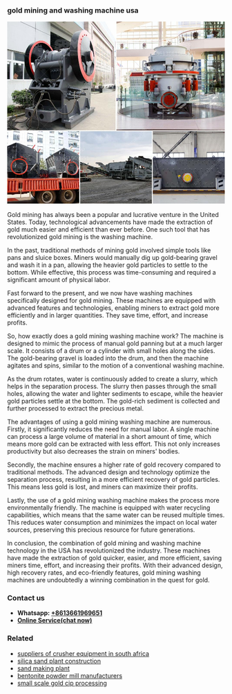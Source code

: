 <h3>gold mining and washing machine usa</h3><img src='1708332821.jpg' alt=''><p>Gold mining has always been a popular and lucrative venture in the United States. Today, technological advancements have made the extraction of gold much easier and efficient than ever before. One such tool that has revolutionized gold mining is the washing machine.</p><p>In the past, traditional methods of mining gold involved simple tools like pans and sluice boxes. Miners would manually dig up gold-bearing gravel and wash it in a pan, allowing the heavier gold particles to settle to the bottom. While effective, this process was time-consuming and required a significant amount of physical labor.</p><p>Fast forward to the present, and we now have washing machines specifically designed for gold mining. These machines are equipped with advanced features and technologies, enabling miners to extract gold more efficiently and in larger quantities. They save time, effort, and increase profits.</p><p>So, how exactly does a gold mining washing machine work? The machine is designed to mimic the process of manual gold panning but at a much larger scale. It consists of a drum or a cylinder with small holes along the sides. The gold-bearing gravel is loaded into the drum, and then the machine agitates and spins, similar to the motion of a conventional washing machine.</p><p>As the drum rotates, water is continuously added to create a slurry, which helps in the separation process. The slurry then passes through the small holes, allowing the water and lighter sediments to escape, while the heavier gold particles settle at the bottom. The gold-rich sediment is collected and further processed to extract the precious metal.</p><p>The advantages of using a gold mining washing machine are numerous. Firstly, it significantly reduces the need for manual labor. A single machine can process a large volume of material in a short amount of time, which means more gold can be extracted with less effort. This not only increases productivity but also decreases the strain on miners' bodies.</p><p>Secondly, the machine ensures a higher rate of gold recovery compared to traditional methods. The advanced design and technology optimize the separation process, resulting in a more efficient recovery of gold particles. This means less gold is lost, and miners can maximize their profits.</p><p>Lastly, the use of a gold mining washing machine makes the process more environmentally friendly. The machine is equipped with water recycling capabilities, which means that the same water can be reused multiple times. This reduces water consumption and minimizes the impact on local water sources, preserving this precious resource for future generations.</p><p>In conclusion, the combination of gold mining and washing machine technology in the USA has revolutionized the industry. These machines have made the extraction of gold quicker, easier, and more efficient, saving miners time, effort, and increasing their profits. With their advanced design, high recovery rates, and eco-friendly features, gold mining washing machines are undoubtedly a winning combination in the quest for gold.</p><h3>Contact us</h3><ul><li><strong>Whatsapp:&nbsp;<a href="https://wa.me/8613661969651">+8613661969651</a></strong></li><li><a href="https://swt.shibang-china.com/?git&amp;zhl&amp;gold mining and washing machine usa"><strong>Online Service(chat now)</strong></a></li></ul><h3>Related</h3><ul><li><a href='suppliers of crusher equipment in south africa.md'>suppliers of crusher equipment in south africa</a></li><li><a href='silica sand plant construction.md'>silica sand plant construction</a></li><li><a href='sand making plant.md'>sand making plant</a></li><li><a href='bentonite powder mill manufacturers.md'>bentonite powder mill manufacturers</a></li><li><a href='small scale gold cip processing.md'>small scale gold cip processing</a></li></ul>